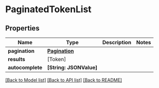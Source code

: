 # PaginatedTokenList

## Properties
Name | Type | Description | Notes
------------ | ------------- | ------------- | -------------
**pagination** | [**Pagination**](Pagination.md) |  | 
**results** | [Token] |  | 
**autocomplete** | **[String: JSONValue]** |  | 

[[Back to Model list]](../README.md#documentation-for-models) [[Back to API list]](../README.md#documentation-for-api-endpoints) [[Back to README]](../README.md)


